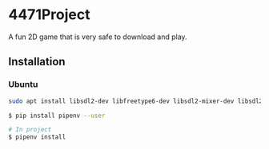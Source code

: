 # 4471Project

A fun 2D game that is very safe to download and play.

## Installation

### Ubuntu

```sh
sudo apt install libsdl2-dev libfreetype6-dev libsdl2-mixer-dev libsdl2-image-dev libsdl2-ttf-dev libjpeg-dev libpng-dev libportmidi-dev
```

```sh
$ pip install pipenv --user

# In project
$ pipenv install
```
